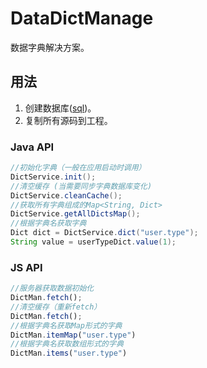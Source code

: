 # DataDictManage
数据字典解决方案。

## 用法
1. 创建数据库([sql](src/sql/))。
2. 复制所有源码到工程。

### Java API
```java
//初始化字典（一般在应用启动时调用）
DictService.init();
//清空缓存 (当需要同步字典数据库变化)
DictService.cleanCache();
//获取所有字典组成的Map<String, Dict>
DictService.getAllDictsMap();
//根据字典名获取字典
Dict dict = DictService.dict("user.type");
String value = userTypeDict.value(1);
```
### JS API
```js
//服务器获取数据初始化
DictMan.fetch();
//清空缓存（重新fetch）
DictMan.fetch();
//根据字典名获取Map形式的字典
DictMan.itemMap("user.type")
//根据字典名获取数组形式的字典
DictMan.items("user.type")
```
